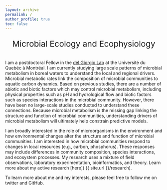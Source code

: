```yaml
---
layout: archive
permalink: /
author_profile: true
toc: false
---
```


<p style="text-align: center; font-size: 26px; margin-bottom: 36px;font-weight: 400">
  Microbial Ecology and Ecophysiology
</p>

I am a postdoctoral Fellow in the [del Giorgio Lab](http://www.gril.uqam.ca/del_Giorgio.html) at the Université du Quebéc à Montréal. I am currently studying large scale patterns of microbial metabolism in boreal waters to understand the local and regional drivers. Microbial metabolic rates link the composition of microbial communities to aquatic carbon dynamics. Based on previous studies, there are a number of abiotic and biotic factors which may control microbial metabolism, including physical properties such as pH and hydrological flow and biotic factors such as species interactions in the microbial community. However, there have been no large-scale studies conducted to understand these connections. Because microbial metabolism is the missing gap linking the structure and function of microbial communities, understanding drivers of microbial metabolism will ultimately help constrain predictive models. 

I am broadly interested in the role of microorganisms in the environment and how environmental changes alter the structure and function of microbial communities. I am interested in how microbial communities respond to changes in local resources (e.g., carbon, phosphorus). These responses may include differences in community composition, species interactions, and ecosystem processes. My research uses a mixture of field observations, laboratory experimentation, bioinformatics, and theory. Learn more about my active research [here]( {{ site.url }}/research).

To learn more about me and my interests, please feel free to follow me on twitter and GitHub.
